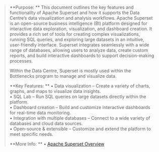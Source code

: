 > **Purpose:  **
> This document outlines the key features and functionality of Apache Superset and how it supports the Data Centre’s data visualization and analysis workflows. Apache Superset is an open-source business intelligence (BI) platform designed for interactive data exploration, visualization, and dashboard creation. It provides a rich set of tools for creating complex visualizations, running SQL queries, and exploring large datasets in an intuitive, user-friendly interface. Superset integrates seamlessly with a wide range of databases, allowing users to analyze data, create custom reports, and build interactive dashboards to support decision-making processes.
>
> Within the Data Centre, Superset is mostly used within the Bottlenecks program to manage and visualize data.
>
> **Key Features:  **
> • Data visualization – Create a variety of charts, graphs, and maps to visualize data insights.  
> • SQL Lab – Run SQL queries on large datasets directly within the platform.  
> • Dashboard creation – Build and customize interactive dashboards for real-time data monitoring.  
> • Integration with multiple databases – Connect to a wide variety of databases and cloud data sources.  
> • Open-source & extensible – Customize and extend the platform to meet specific needs.
>
> **More Info:  **
> • [Apache Superset Overview](https://superset.apache.org/)
